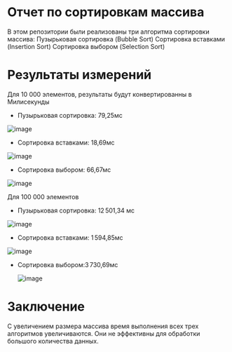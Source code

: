 # Отчет по сортировкам массива
 В этом репозитории были реализованы три алгоритма сортировки массива:
 Пузырьковая сортировка (Bubble Sort)
 Сортировка вставками (Insertion Sort)
 Сортировка выбором (Selection Sort)
# Результаты измерений 
Для 10 000 элементов, результаты будут конвертированны в Милисекунды
  - Пузырьковая сортировка:  79,25мс

    
   ![image](https://github.com/user-attachments/assets/fb588d33-85a5-4998-8fc0-78a515d67a68)

  - Сортировка вставками:  18,69мс

    
   ![image](https://github.com/user-attachments/assets/5128283e-ac53-4582-babf-1e48d9637c3a)

  - Сортировка выбором:  66,67мс

    
   ![image](https://github.com/user-attachments/assets/052e6646-dfab-4ce5-89cd-3a237c751d31)


Для 100 000 элементов

 - Пузырьковая сортировка: 12 501,34 мс

   
  ![image](https://github.com/user-attachments/assets/70935fae-d8b0-4d2b-8755-7924f06502e1)


 - Сортировка вставками: 1 594,85мс

   
  ![image](https://github.com/user-attachments/assets/4a4e4fde-0ca4-4b35-97c5-9d1e7dc00272)

 - Сортировка выбором:3 730,69мс

   
   ![image](https://github.com/user-attachments/assets/0accc688-682a-4b03-8674-1133bf4993e0)
# Заключение
С увеличением размера массива время выполнения всех трех алгоритмов увеличиваются. Они не эффективны для обработки большого количества данных.
   

